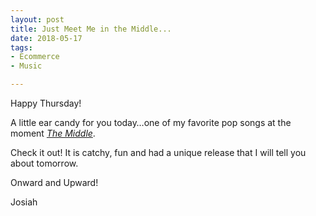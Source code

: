 ```yaml
---
layout: post
title: Just Meet Me in the Middle...
date: 2018-05-17
tags:
- Ecommerce
- Music

---
```


Happy Thursday! 

A little ear candy for you today…one of my favorite pop songs at the moment [_The Middle_](https://www.youtube.com/watch?v=M3mJkSqZbX4).

Check it out! It is catchy, fun and had a unique release that I will tell you about tomorrow. 

Onward and Upward!

Josiah
